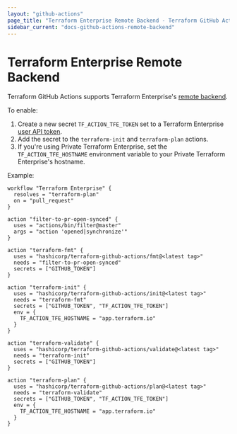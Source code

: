 ```yaml
---
layout: "github-actions"
page_title: "Terraform Enterprise Remote Backend - Terraform GitHub Actions"
sidebar_current: "docs-github-actions-remote-backend"
---
```


# Terraform Enterprise Remote Backend

Terraform GitHub Actions supports Terraform Enterprise's [remote backend](/docs/backends/types/remote.html).

To enable:

1. Create a new secret `TF_ACTION_TFE_TOKEN` set to a Terraform Enterprise
 [user API token](/docs/enterprise/users-teams-organizations/users.html#api-tokens).
1. Add the secret to the `terraform-init` and `terraform-plan` actions.
1. If you're using Private Terraform Enterprise, set the `TF_ACTION_TFE_HOSTNAME`
   environment variable to your Private Terraform Enterprise's hostname.

Example:

```hcl
workflow "Terraform Enterprise" {
  resolves = "terraform-plan"
  on = "pull_request"
}

action "filter-to-pr-open-synced" {
  uses = "actions/bin/filter@master"
  args = "action 'opened|synchronize'"
}

action "terraform-fmt" {
  uses = "hashicorp/terraform-github-actions/fmt@<latest tag>"
  needs = "filter-to-pr-open-synced"
  secrets = ["GITHUB_TOKEN"]
}

action "terraform-init" {
  uses = "hashicorp/terraform-github-actions/init@<latest tag>"
  needs = "terraform-fmt"
  secrets = ["GITHUB_TOKEN", "TF_ACTION_TFE_TOKEN"]
  env = {
    TF_ACTION_TFE_HOSTNAME = "app.terraform.io"
  }
}

action "terraform-validate" {
  uses = "hashicorp/terraform-github-actions/validate@<latest tag>"
  needs = "terraform-init"
  secrets = ["GITHUB_TOKEN"]
}

action "terraform-plan" {
  uses = "hashicorp/terraform-github-actions/plan@<latest tag>"
  needs = "terraform-validate"
  secrets = ["GITHUB_TOKEN", "TF_ACTION_TFE_TOKEN"]
  env = {
    TF_ACTION_TFE_HOSTNAME = "app.terraform.io"
  }
}
```
